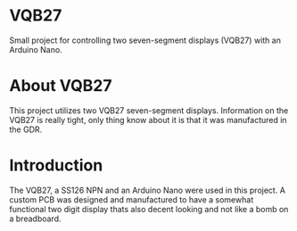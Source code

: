 # VQB27
Small project for controlling two seven-segment displays (VQB27) with an Arduino Nano.

# About VQB27

This project utilizes two VQB27 seven-segment displays. Information on the VQB27 is really tight, only thing know about it is that it was manufactured in the GDR.

# Introduction

The VQB27, a SS126 NPN and an Arduino Nano were used in  this project. A custom PCB was designed and manufactured to have a somewhat functional two digit display thats also decent looking and not like a bomb on a breadboard.
